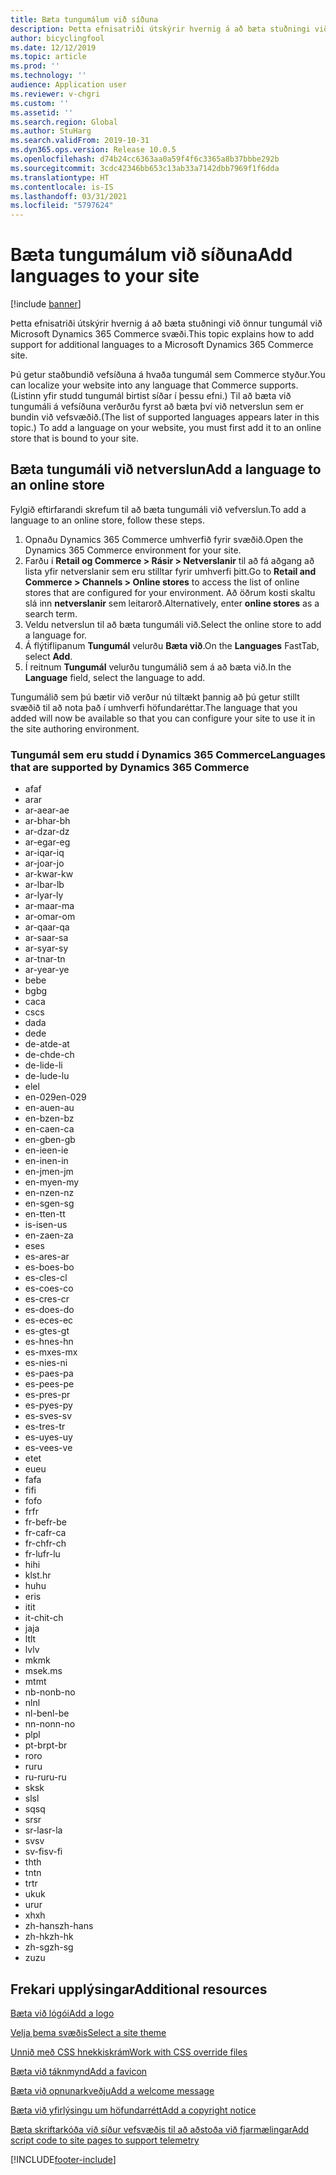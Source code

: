 ```yaml
---
title: Bæta tungumálum við síðuna
description: Þetta efnisatriði útskýrir hvernig á að bæta stuðningi við önnur tungumál við Microsoft Dynamics 365 Commerce svæði.
author: bicyclingfool
ms.date: 12/12/2019
ms.topic: article
ms.prod: ''
ms.technology: ''
audience: Application user
ms.reviewer: v-chgri
ms.custom: ''
ms.assetid: ''
ms.search.region: Global
ms.author: StuHarg
ms.search.validFrom: 2019-10-31
ms.dyn365.ops.version: Release 10.0.5
ms.openlocfilehash: d74b24cc6363aa0a59f4f6c3365a8b37bbbe292b
ms.sourcegitcommit: 3cdc42346bb653c13ab33a7142dbb7969f1f6dda
ms.translationtype: HT
ms.contentlocale: is-IS
ms.lasthandoff: 03/31/2021
ms.locfileid: "5797624"
---
```

# <a name="add-languages-to-your-site"></a><span data-ttu-id="47f92-103">Bæta tungumálum við síðuna</span><span class="sxs-lookup"><span data-stu-id="47f92-103">Add languages to your site</span></span>

[!include [banner](includes/banner.md)]

<span data-ttu-id="47f92-104">Þetta efnisatriði útskýrir hvernig á að bæta stuðningi við önnur tungumál við Microsoft Dynamics 365 Commerce svæði.</span><span class="sxs-lookup"><span data-stu-id="47f92-104">This topic explains how to add support for additional languages to a Microsoft Dynamics 365 Commerce site.</span></span>

<span data-ttu-id="47f92-105">Þú getur staðbundið vefsíðuna á hvaða tungumál sem Commerce styður.</span><span class="sxs-lookup"><span data-stu-id="47f92-105">You can localize your website into any language that Commerce supports.</span></span> <span data-ttu-id="47f92-106">(Listinn yfir studd tungumál birtist síðar í þessu efni.) Til að bæta við tungumáli á vefsíðuna verðurðu fyrst að bæta því við netverslun sem er bundin við vefsvæðið.</span><span class="sxs-lookup"><span data-stu-id="47f92-106">(The list of supported languages appears later in this topic.) To add a language on your website, you must first add it to an online store that is bound to your site.</span></span>

## <a name="add-a-language-to-an-online-store"></a><span data-ttu-id="47f92-107">Bæta tungumáli við netverslun</span><span class="sxs-lookup"><span data-stu-id="47f92-107">Add a language to an online store</span></span>

<span data-ttu-id="47f92-108">Fylgið eftirfarandi skrefum til að bæta tungumáli við vefverslun.</span><span class="sxs-lookup"><span data-stu-id="47f92-108">To add a language to an online store, follow these steps.</span></span>

1. <span data-ttu-id="47f92-109">Opnaðu Dynamics 365 Commerce umhverfið fyrir svæðið.</span><span class="sxs-lookup"><span data-stu-id="47f92-109">Open the Dynamics 365 Commerce environment for your site.</span></span>
1. <span data-ttu-id="47f92-110">Farðu í **Retail og Commerce \> Rásir \> Netverslanir** til að fá aðgang að lista yfir netverslanir sem eru stilltar fyrir umhverfi þitt.</span><span class="sxs-lookup"><span data-stu-id="47f92-110">Go to **Retail and Commerce \> Channels \> Online stores** to access the list of online stores that are configured for your environment.</span></span> <span data-ttu-id="47f92-111">Að öðrum kosti skaltu slá inn **netverslanir** sem leitarorð.</span><span class="sxs-lookup"><span data-stu-id="47f92-111">Alternatively, enter **online stores** as a search term.</span></span>
1. <span data-ttu-id="47f92-112">Veldu netverslun til að bæta tungumáli við.</span><span class="sxs-lookup"><span data-stu-id="47f92-112">Select the online store to add a language for.</span></span>
1. <span data-ttu-id="47f92-113">Á flýtiflipanum **Tungumál** velurðu **Bæta við**.</span><span class="sxs-lookup"><span data-stu-id="47f92-113">On the **Languages** FastTab, select **Add**.</span></span>
1. <span data-ttu-id="47f92-114">Í reitnum **Tungumál** velurðu tungumálið sem á að bæta við.</span><span class="sxs-lookup"><span data-stu-id="47f92-114">In the **Language** field, select the language to add.</span></span>

<span data-ttu-id="47f92-115">Tungumálið sem þú bætir við verður nú tiltækt þannig að þú getur stillt svæðið til að nota það í umhverfi höfundaréttar.</span><span class="sxs-lookup"><span data-stu-id="47f92-115">The language that you added will now be available so that you can configure your site to use it in the site authoring environment.</span></span>

### <a name="languages-that-are-supported-by-dynamics-365-commerce"></a><span data-ttu-id="47f92-116">Tungumál sem eru studd í Dynamics 365 Commerce</span><span class="sxs-lookup"><span data-stu-id="47f92-116">Languages that are supported by Dynamics 365 Commerce</span></span>

- <span data-ttu-id="47f92-117">af</span><span class="sxs-lookup"><span data-stu-id="47f92-117">af</span></span>
- <span data-ttu-id="47f92-118">ar</span><span class="sxs-lookup"><span data-stu-id="47f92-118">ar</span></span>
- <span data-ttu-id="47f92-119">ar-ae</span><span class="sxs-lookup"><span data-stu-id="47f92-119">ar-ae</span></span>
- <span data-ttu-id="47f92-120">ar-bh</span><span class="sxs-lookup"><span data-stu-id="47f92-120">ar-bh</span></span>
- <span data-ttu-id="47f92-121">ar-dz</span><span class="sxs-lookup"><span data-stu-id="47f92-121">ar-dz</span></span>
- <span data-ttu-id="47f92-122">ar-eg</span><span class="sxs-lookup"><span data-stu-id="47f92-122">ar-eg</span></span>
- <span data-ttu-id="47f92-123">ar-iq</span><span class="sxs-lookup"><span data-stu-id="47f92-123">ar-iq</span></span>
- <span data-ttu-id="47f92-124">ar-jo</span><span class="sxs-lookup"><span data-stu-id="47f92-124">ar-jo</span></span>
- <span data-ttu-id="47f92-125">ar-kw</span><span class="sxs-lookup"><span data-stu-id="47f92-125">ar-kw</span></span>
- <span data-ttu-id="47f92-126">ar-lb</span><span class="sxs-lookup"><span data-stu-id="47f92-126">ar-lb</span></span>
- <span data-ttu-id="47f92-127">ar-ly</span><span class="sxs-lookup"><span data-stu-id="47f92-127">ar-ly</span></span>
- <span data-ttu-id="47f92-128">ar-ma</span><span class="sxs-lookup"><span data-stu-id="47f92-128">ar-ma</span></span>
- <span data-ttu-id="47f92-129">ar-om</span><span class="sxs-lookup"><span data-stu-id="47f92-129">ar-om</span></span>
- <span data-ttu-id="47f92-130">ar-qa</span><span class="sxs-lookup"><span data-stu-id="47f92-130">ar-qa</span></span>
- <span data-ttu-id="47f92-131">ar-sa</span><span class="sxs-lookup"><span data-stu-id="47f92-131">ar-sa</span></span>
- <span data-ttu-id="47f92-132">ar-sy</span><span class="sxs-lookup"><span data-stu-id="47f92-132">ar-sy</span></span>
- <span data-ttu-id="47f92-133">ar-tn</span><span class="sxs-lookup"><span data-stu-id="47f92-133">ar-tn</span></span>
- <span data-ttu-id="47f92-134">ar-ye</span><span class="sxs-lookup"><span data-stu-id="47f92-134">ar-ye</span></span>
- <span data-ttu-id="47f92-135">be</span><span class="sxs-lookup"><span data-stu-id="47f92-135">be</span></span>
- <span data-ttu-id="47f92-136">bg</span><span class="sxs-lookup"><span data-stu-id="47f92-136">bg</span></span>
- <span data-ttu-id="47f92-137">ca</span><span class="sxs-lookup"><span data-stu-id="47f92-137">ca</span></span>
- <span data-ttu-id="47f92-138">cs</span><span class="sxs-lookup"><span data-stu-id="47f92-138">cs</span></span>
- <span data-ttu-id="47f92-139">da</span><span class="sxs-lookup"><span data-stu-id="47f92-139">da</span></span>
- <span data-ttu-id="47f92-140">de</span><span class="sxs-lookup"><span data-stu-id="47f92-140">de</span></span>
- <span data-ttu-id="47f92-141">de-at</span><span class="sxs-lookup"><span data-stu-id="47f92-141">de-at</span></span>
- <span data-ttu-id="47f92-142">de-ch</span><span class="sxs-lookup"><span data-stu-id="47f92-142">de-ch</span></span>
- <span data-ttu-id="47f92-143">de-li</span><span class="sxs-lookup"><span data-stu-id="47f92-143">de-li</span></span>
- <span data-ttu-id="47f92-144">de-lu</span><span class="sxs-lookup"><span data-stu-id="47f92-144">de-lu</span></span>
- <span data-ttu-id="47f92-145">el</span><span class="sxs-lookup"><span data-stu-id="47f92-145">el</span></span>
- <span data-ttu-id="47f92-146">en-029</span><span class="sxs-lookup"><span data-stu-id="47f92-146">en-029</span></span>
- <span data-ttu-id="47f92-147">en-au</span><span class="sxs-lookup"><span data-stu-id="47f92-147">en-au</span></span>
- <span data-ttu-id="47f92-148">en-bz</span><span class="sxs-lookup"><span data-stu-id="47f92-148">en-bz</span></span>
- <span data-ttu-id="47f92-149">en-ca</span><span class="sxs-lookup"><span data-stu-id="47f92-149">en-ca</span></span>
- <span data-ttu-id="47f92-150">en-gb</span><span class="sxs-lookup"><span data-stu-id="47f92-150">en-gb</span></span>
- <span data-ttu-id="47f92-151">en-ie</span><span class="sxs-lookup"><span data-stu-id="47f92-151">en-ie</span></span>
- <span data-ttu-id="47f92-152">en-in</span><span class="sxs-lookup"><span data-stu-id="47f92-152">en-in</span></span>
- <span data-ttu-id="47f92-153">en-jm</span><span class="sxs-lookup"><span data-stu-id="47f92-153">en-jm</span></span>
- <span data-ttu-id="47f92-154">en-my</span><span class="sxs-lookup"><span data-stu-id="47f92-154">en-my</span></span>
- <span data-ttu-id="47f92-155">en-nz</span><span class="sxs-lookup"><span data-stu-id="47f92-155">en-nz</span></span>
- <span data-ttu-id="47f92-156">en-sg</span><span class="sxs-lookup"><span data-stu-id="47f92-156">en-sg</span></span>
- <span data-ttu-id="47f92-157">en-tt</span><span class="sxs-lookup"><span data-stu-id="47f92-157">en-tt</span></span>
- <span data-ttu-id="47f92-158">is-is</span><span class="sxs-lookup"><span data-stu-id="47f92-158">en-us</span></span>
- <span data-ttu-id="47f92-159">en-za</span><span class="sxs-lookup"><span data-stu-id="47f92-159">en-za</span></span>
- <span data-ttu-id="47f92-160">es</span><span class="sxs-lookup"><span data-stu-id="47f92-160">es</span></span>
- <span data-ttu-id="47f92-161">es-ar</span><span class="sxs-lookup"><span data-stu-id="47f92-161">es-ar</span></span>
- <span data-ttu-id="47f92-162">es-bo</span><span class="sxs-lookup"><span data-stu-id="47f92-162">es-bo</span></span>
- <span data-ttu-id="47f92-163">es-cl</span><span class="sxs-lookup"><span data-stu-id="47f92-163">es-cl</span></span>
- <span data-ttu-id="47f92-164">es-co</span><span class="sxs-lookup"><span data-stu-id="47f92-164">es-co</span></span>
- <span data-ttu-id="47f92-165">es-cr</span><span class="sxs-lookup"><span data-stu-id="47f92-165">es-cr</span></span>
- <span data-ttu-id="47f92-166">es-do</span><span class="sxs-lookup"><span data-stu-id="47f92-166">es-do</span></span>
- <span data-ttu-id="47f92-167">es-ec</span><span class="sxs-lookup"><span data-stu-id="47f92-167">es-ec</span></span>
- <span data-ttu-id="47f92-168">es-gt</span><span class="sxs-lookup"><span data-stu-id="47f92-168">es-gt</span></span>
- <span data-ttu-id="47f92-169">es-hn</span><span class="sxs-lookup"><span data-stu-id="47f92-169">es-hn</span></span>
- <span data-ttu-id="47f92-170">es-mx</span><span class="sxs-lookup"><span data-stu-id="47f92-170">es-mx</span></span>
- <span data-ttu-id="47f92-171">es-ni</span><span class="sxs-lookup"><span data-stu-id="47f92-171">es-ni</span></span>
- <span data-ttu-id="47f92-172">es-pa</span><span class="sxs-lookup"><span data-stu-id="47f92-172">es-pa</span></span>
- <span data-ttu-id="47f92-173">es-pe</span><span class="sxs-lookup"><span data-stu-id="47f92-173">es-pe</span></span>
- <span data-ttu-id="47f92-174">es-pr</span><span class="sxs-lookup"><span data-stu-id="47f92-174">es-pr</span></span>
- <span data-ttu-id="47f92-175">es-py</span><span class="sxs-lookup"><span data-stu-id="47f92-175">es-py</span></span>
- <span data-ttu-id="47f92-176">es-sv</span><span class="sxs-lookup"><span data-stu-id="47f92-176">es-sv</span></span>
- <span data-ttu-id="47f92-177">es-tr</span><span class="sxs-lookup"><span data-stu-id="47f92-177">es-tr</span></span>
- <span data-ttu-id="47f92-178">es-uy</span><span class="sxs-lookup"><span data-stu-id="47f92-178">es-uy</span></span>
- <span data-ttu-id="47f92-179">es-ve</span><span class="sxs-lookup"><span data-stu-id="47f92-179">es-ve</span></span>
- <span data-ttu-id="47f92-180">et</span><span class="sxs-lookup"><span data-stu-id="47f92-180">et</span></span>
- <span data-ttu-id="47f92-181">eu</span><span class="sxs-lookup"><span data-stu-id="47f92-181">eu</span></span>
- <span data-ttu-id="47f92-182">fa</span><span class="sxs-lookup"><span data-stu-id="47f92-182">fa</span></span>
- <span data-ttu-id="47f92-183">fi</span><span class="sxs-lookup"><span data-stu-id="47f92-183">fi</span></span>
- <span data-ttu-id="47f92-184">fo</span><span class="sxs-lookup"><span data-stu-id="47f92-184">fo</span></span>
- <span data-ttu-id="47f92-185">fr</span><span class="sxs-lookup"><span data-stu-id="47f92-185">fr</span></span>
- <span data-ttu-id="47f92-186">fr-be</span><span class="sxs-lookup"><span data-stu-id="47f92-186">fr-be</span></span>
- <span data-ttu-id="47f92-187">fr-ca</span><span class="sxs-lookup"><span data-stu-id="47f92-187">fr-ca</span></span>
- <span data-ttu-id="47f92-188">fr-ch</span><span class="sxs-lookup"><span data-stu-id="47f92-188">fr-ch</span></span>
- <span data-ttu-id="47f92-189">fr-lu</span><span class="sxs-lookup"><span data-stu-id="47f92-189">fr-lu</span></span>
- <span data-ttu-id="47f92-190">hi</span><span class="sxs-lookup"><span data-stu-id="47f92-190">hi</span></span>
- <span data-ttu-id="47f92-191">klst.</span><span class="sxs-lookup"><span data-stu-id="47f92-191">hr</span></span>
- <span data-ttu-id="47f92-192">hu</span><span class="sxs-lookup"><span data-stu-id="47f92-192">hu</span></span>
- <span data-ttu-id="47f92-193">er</span><span class="sxs-lookup"><span data-stu-id="47f92-193">is</span></span>
- <span data-ttu-id="47f92-194">it</span><span class="sxs-lookup"><span data-stu-id="47f92-194">it</span></span>
- <span data-ttu-id="47f92-195">it-ch</span><span class="sxs-lookup"><span data-stu-id="47f92-195">it-ch</span></span>
- <span data-ttu-id="47f92-196">ja</span><span class="sxs-lookup"><span data-stu-id="47f92-196">ja</span></span>
- <span data-ttu-id="47f92-197">lt</span><span class="sxs-lookup"><span data-stu-id="47f92-197">lt</span></span>
- <span data-ttu-id="47f92-198">lv</span><span class="sxs-lookup"><span data-stu-id="47f92-198">lv</span></span>
- <span data-ttu-id="47f92-199">mk</span><span class="sxs-lookup"><span data-stu-id="47f92-199">mk</span></span>
- <span data-ttu-id="47f92-200">msek.</span><span class="sxs-lookup"><span data-stu-id="47f92-200">ms</span></span>
- <span data-ttu-id="47f92-201">mt</span><span class="sxs-lookup"><span data-stu-id="47f92-201">mt</span></span>
- <span data-ttu-id="47f92-202">nb-no</span><span class="sxs-lookup"><span data-stu-id="47f92-202">nb-no</span></span>
- <span data-ttu-id="47f92-203">nl</span><span class="sxs-lookup"><span data-stu-id="47f92-203">nl</span></span>
- <span data-ttu-id="47f92-204">nl-be</span><span class="sxs-lookup"><span data-stu-id="47f92-204">nl-be</span></span>
- <span data-ttu-id="47f92-205">nn-no</span><span class="sxs-lookup"><span data-stu-id="47f92-205">nn-no</span></span>
- <span data-ttu-id="47f92-206">pl</span><span class="sxs-lookup"><span data-stu-id="47f92-206">pl</span></span>
- <span data-ttu-id="47f92-207">pt-br</span><span class="sxs-lookup"><span data-stu-id="47f92-207">pt-br</span></span>
- <span data-ttu-id="47f92-208">ro</span><span class="sxs-lookup"><span data-stu-id="47f92-208">ro</span></span>
- <span data-ttu-id="47f92-209">ru</span><span class="sxs-lookup"><span data-stu-id="47f92-209">ru</span></span>
- <span data-ttu-id="47f92-210">ru-ru</span><span class="sxs-lookup"><span data-stu-id="47f92-210">ru-ru</span></span>
- <span data-ttu-id="47f92-211">sk</span><span class="sxs-lookup"><span data-stu-id="47f92-211">sk</span></span>
- <span data-ttu-id="47f92-212">sl</span><span class="sxs-lookup"><span data-stu-id="47f92-212">sl</span></span>
- <span data-ttu-id="47f92-213">sq</span><span class="sxs-lookup"><span data-stu-id="47f92-213">sq</span></span>
- <span data-ttu-id="47f92-214">sr</span><span class="sxs-lookup"><span data-stu-id="47f92-214">sr</span></span>
- <span data-ttu-id="47f92-215">sr-la</span><span class="sxs-lookup"><span data-stu-id="47f92-215">sr-la</span></span>
- <span data-ttu-id="47f92-216">sv</span><span class="sxs-lookup"><span data-stu-id="47f92-216">sv</span></span>
- <span data-ttu-id="47f92-217">sv-fi</span><span class="sxs-lookup"><span data-stu-id="47f92-217">sv-fi</span></span>
- <span data-ttu-id="47f92-218">th</span><span class="sxs-lookup"><span data-stu-id="47f92-218">th</span></span>
- <span data-ttu-id="47f92-219">tn</span><span class="sxs-lookup"><span data-stu-id="47f92-219">tn</span></span>
- <span data-ttu-id="47f92-220">tr</span><span class="sxs-lookup"><span data-stu-id="47f92-220">tr</span></span>
- <span data-ttu-id="47f92-221">uk</span><span class="sxs-lookup"><span data-stu-id="47f92-221">uk</span></span>
- <span data-ttu-id="47f92-222">ur</span><span class="sxs-lookup"><span data-stu-id="47f92-222">ur</span></span>
- <span data-ttu-id="47f92-223">xh</span><span class="sxs-lookup"><span data-stu-id="47f92-223">xh</span></span>
- <span data-ttu-id="47f92-224">zh-hans</span><span class="sxs-lookup"><span data-stu-id="47f92-224">zh-hans</span></span>
- <span data-ttu-id="47f92-225">zh-hk</span><span class="sxs-lookup"><span data-stu-id="47f92-225">zh-hk</span></span>
- <span data-ttu-id="47f92-226">zh-sg</span><span class="sxs-lookup"><span data-stu-id="47f92-226">zh-sg</span></span>
- <span data-ttu-id="47f92-227">zu</span><span class="sxs-lookup"><span data-stu-id="47f92-227">zu</span></span>

## <a name="additional-resources"></a><span data-ttu-id="47f92-228">Frekari upplýsingar</span><span class="sxs-lookup"><span data-stu-id="47f92-228">Additional resources</span></span>

[<span data-ttu-id="47f92-229">Bæta við lógói</span><span class="sxs-lookup"><span data-stu-id="47f92-229">Add a logo</span></span>](add-logo.md)

[<span data-ttu-id="47f92-230">Velja þema svæðis</span><span class="sxs-lookup"><span data-stu-id="47f92-230">Select a site theme</span></span>](select-site-theme.md)

[<span data-ttu-id="47f92-231">Unnið með CSS hnekkiskrám</span><span class="sxs-lookup"><span data-stu-id="47f92-231">Work with CSS override files</span></span>](css-override-files.md)

[<span data-ttu-id="47f92-232">Bæta við táknmynd</span><span class="sxs-lookup"><span data-stu-id="47f92-232">Add a favicon</span></span>](add-favicon.md)

[<span data-ttu-id="47f92-233">Bæta við opnunarkveðju</span><span class="sxs-lookup"><span data-stu-id="47f92-233">Add a welcome message</span></span>](add-welcome-message.md)

[<span data-ttu-id="47f92-234">Bæta við yfirlýsingu um höfundarrétt</span><span class="sxs-lookup"><span data-stu-id="47f92-234">Add a copyright notice</span></span>](add-copyright-notice.md)

[<span data-ttu-id="47f92-235">Bæta skriftarkóða við síður vefsvæðis til að aðstoða við fjarmælingar</span><span class="sxs-lookup"><span data-stu-id="47f92-235">Add script code to site pages to support telemetry</span></span>](add-telemetry.md)


[!INCLUDE[footer-include](../includes/footer-banner.md)]
